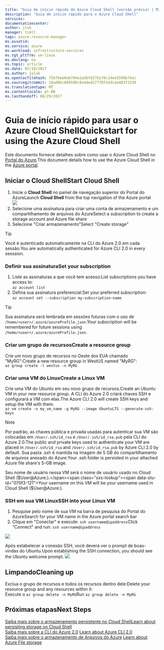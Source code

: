 ```yaml
---
title: "Guia de início rápido do Azure Cloud Shell (versão prévia) | Microsoft Docs"
description: "Guia de início rápido para o Azure Cloud Shell"
services: 
documentationcenter: 
author: jluk
manager: timlt
tags: azure-resource-manager
ms.assetid: 
ms.service: azure
ms.workload: infrastructure-services
ms.tgt_pltfrm: vm-linux
ms.devlang: na
ms.topic: article
ms.date: 07/10/2017
ms.author: juluk
ms.openlocfilehash: 75676eb0ab784e2adbfd27b170c1dee5599b74ac
ms.sourcegitcommit: 18ad9bc049589c8e44ed277f8f43dcaa483f3339
ms.translationtype: MT
ms.contentlocale: pt-BR
ms.lasthandoff: 08/29/2017
---
```

# <a name="quickstart-for-using-the-azure-cloud-shell"></a><span data-ttu-id="070f3-103">Guia de início rápido para usar o Azure Cloud Shell</span><span class="sxs-lookup"><span data-stu-id="070f3-103">Quickstart for using the Azure Cloud Shell</span></span>

<span data-ttu-id="070f3-104">Este documento fornece detalhes sobre como usar o Azure Cloud Shell no [Portal do Azure](https://ms.portal.azure.com/).</span><span class="sxs-lookup"><span data-stu-id="070f3-104">This document details how to use the Azure Cloud Shell in the [Azure portal](https://ms.portal.azure.com/).</span></span>

## <a name="start-cloud-shell"></a><span data-ttu-id="070f3-105">Iniciar o Cloud Shell</span><span class="sxs-lookup"><span data-stu-id="070f3-105">Start Cloud Shell</span></span>
1. <span data-ttu-id="070f3-106">Inicie o **Cloud Shell** no painel de navegação superior do Portal do Azure</span><span class="sxs-lookup"><span data-stu-id="070f3-106">Launch **Cloud Shell** from the top navigation of the Azure portal</span></span> <br>
![](media/shell-icon.png)
2. <span data-ttu-id="070f3-107">Selecione uma assinatura para criar uma conta de armazenamento e um compartilhamento de arquivos do Azure</span><span class="sxs-lookup"><span data-stu-id="070f3-107">Select a subscription to create a storage account and Azure file share</span></span>
3. <span data-ttu-id="070f3-108">Selecione "Criar armazenamento"</span><span class="sxs-lookup"><span data-stu-id="070f3-108">Select "Create storage"</span></span>

> [!TIP]
> <span data-ttu-id="070f3-109">Você é autenticado automaticamente na CLI do Azure 2.0 em cada sessão.</span><span class="sxs-lookup"><span data-stu-id="070f3-109">You are automatically authenticated for Azure CLI 2.0 in every sesssion.</span></span>

### <a name="set-your-subscription"></a><span data-ttu-id="070f3-110">Definir sua assinatura</span><span class="sxs-lookup"><span data-stu-id="070f3-110">Set your subscription</span></span>
1. <span data-ttu-id="070f3-111">Liste as assinaturas a que você tem acesso:</span><span class="sxs-lookup"><span data-stu-id="070f3-111">List subscriptions you have access to:</span></span> <br>
`az account list`
2. <span data-ttu-id="070f3-112">Defina sua assinatura preferencial:</span><span class="sxs-lookup"><span data-stu-id="070f3-112">Set your preferred subscription:</span></span> <br>
`az account set --subscription my-subscription-name`

> [!TIP]
> <span data-ttu-id="070f3-113">Sua assinatura será lembrada em sessões futuras com o uso de `/home/<user>/.azure/azureProfile.json`.</span><span class="sxs-lookup"><span data-stu-id="070f3-113">Your subscription will be remembered for future sessions using `/home/<user>/.azure/azureProfile.json`.</span></span>

### <a name="create-a-resource-group"></a><span data-ttu-id="070f3-114">Criar um grupo de recursos</span><span class="sxs-lookup"><span data-stu-id="070f3-114">Create a resource group</span></span>
<span data-ttu-id="070f3-115">Crie um novo grupo de recursos no Oeste dos EUA chamado "MyRG":</span><span class="sxs-lookup"><span data-stu-id="070f3-115">Create a new resource group in WestUS named "MyRG":</span></span> <br>
`az group create -l westus -n MyRG` <br>

### <a name="create-a-linux-vm"></a><span data-ttu-id="070f3-116">Criar uma VM do Linux</span><span class="sxs-lookup"><span data-stu-id="070f3-116">Create a Linux VM</span></span>
<span data-ttu-id="070f3-117">Crie uma VM do Ubuntu em seu novo grupo de recursos.</span><span class="sxs-lookup"><span data-stu-id="070f3-117">Create an Ubuntu VM in your new resource group.</span></span> <span data-ttu-id="070f3-118">A CLI do Azure 2.0 criará chaves SSH e configurará a VM com elas.</span><span class="sxs-lookup"><span data-stu-id="070f3-118">The Azure CLI 2.0 will create SSH keys and setup the VM with them.</span></span> <br>
`az vm create -n my_vm_name -g MyRG --image UbuntuLTS --generate-ssh-keys`

> [!NOTE]
> <span data-ttu-id="070f3-119">Por padrão, as chaves pública e privada usadas para autenticar sua VM são colocadas em `/User/.ssh/id_rsa` e `/User/.ssh/id_rsa.pub` pela CLI do Azure 2.0.</span><span class="sxs-lookup"><span data-stu-id="070f3-119">The public and private keys used to authenticate your VM are placed in `/User/.ssh/id_rsa` and `/User/.ssh/id_rsa.pub` by Azure CLI 2.0 by default.</span></span> <span data-ttu-id="070f3-120">Sua pasta .ssh é mantida na imagem de 5 GB do compartilhamento de arquivos anexado do Azure.</span><span class="sxs-lookup"><span data-stu-id="070f3-120">Your .ssh folder is persisted in your attached Azure file share's 5-GB image.</span></span>

<span data-ttu-id="070f3-121">Seu nome de usuário nessa VM será o nome de usuário usado no Cloud Shell ($User@Azure:).</span><span class="sxs-lookup"><span data-stu-id="070f3-121">Your username on this VM will be your username used in Cloud Shell ($User@Azure:).</span></span>

### <a name="ssh-into-your-linux-vm"></a><span data-ttu-id="070f3-122">SSH em sua VM Linux</span><span class="sxs-lookup"><span data-stu-id="070f3-122">SSH into your Linux VM</span></span>
1. <span data-ttu-id="070f3-123">Pesquise pelo nome de sua VM na barra de pesquisa do Portal do Azure</span><span class="sxs-lookup"><span data-stu-id="070f3-123">Search for your VM name in the Azure portal search bar</span></span>
2. <span data-ttu-id="070f3-124">Clique em "Conectar" e execute: `ssh username@ipaddress`</span><span class="sxs-lookup"><span data-stu-id="070f3-124">Click "Connect" and run: `ssh username@ipaddress`</span></span>

![](media/sshcmd-copy.png)

<span data-ttu-id="070f3-125">Após estabelecer a conexão SSH, você deverá ver o prompt de boas-vindas do Ubuntu.</span><span class="sxs-lookup"><span data-stu-id="070f3-125">Upon establishing the SSH connection, you should see the Ubuntu welcome prompt.</span></span>
![](media/ubuntu-welcome.png)

## <a name="cleaning-up"></a><span data-ttu-id="070f3-126">Limpando</span><span class="sxs-lookup"><span data-stu-id="070f3-126">Cleaning up</span></span> 
<span data-ttu-id="070f3-127">Exclua o grupo de recursos e todos os recursos dentro dele:</span><span class="sxs-lookup"><span data-stu-id="070f3-127">Delete your resource group and any resources within it:</span></span> <br>
<span data-ttu-id="070f3-128">Execute o `az group delete -n MyRG`</span><span class="sxs-lookup"><span data-stu-id="070f3-128">Run `az group delete -n MyRG`</span></span>

## <a name="next-steps"></a><span data-ttu-id="070f3-129">Próximas etapas</span><span class="sxs-lookup"><span data-stu-id="070f3-129">Next Steps</span></span>
[<span data-ttu-id="070f3-130">Saiba mais sobre o armazenamento persistente no Cloud Shell</span><span class="sxs-lookup"><span data-stu-id="070f3-130">Learn about persisting storage on Cloud Shell</span></span>](persisting-shell-storage.md) <br><span data-ttu-id="070f3-131">
[Saiba mais sobre a CLI do Azure 2.0](https://docs.microsoft.com/cli/azure/)</span><span class="sxs-lookup"><span data-stu-id="070f3-131">
[Learn about Azure CLI 2.0](https://docs.microsoft.com/cli/azure/)</span></span> <br><span data-ttu-id="070f3-132">
[Saiba mais sobre o armazenamento de Arquivos do Azure](../storage/files/storage-files-introduction.md)</span><span class="sxs-lookup"><span data-stu-id="070f3-132">
[Learn about Azure File storage](../storage/files/storage-files-introduction.md)</span></span> <br>